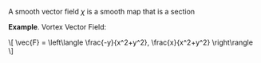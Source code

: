 A smooth vector field $\chi$ is a smooth map that is a section

**Example**. Vortex Vector Field:

\\[
\vec{F} = \left\langle \frac{-y}{x^2+y^2}, \frac{x}{x^2+y^2} \right\rangle
\\]